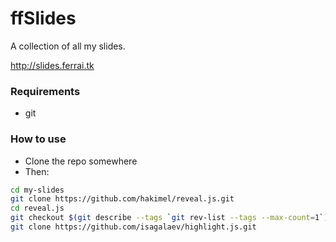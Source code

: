 ffSlides
========

A collection of all my slides.

http://slides.ferrai.tk

### Requirements
* git

### How to use

* Clone the repo somewhere
* Then:
```bash
cd my-slides
git clone https://github.com/hakimel/reveal.js.git
cd reveal.js
git checkout $(git describe --tags `git rev-list --tags --max-count=1`)
git clone https://github.com/isagalaev/highlight.js.git
```